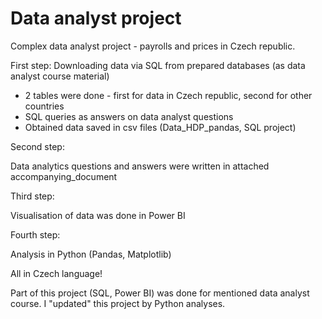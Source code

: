 # Data analyst project
Complex data analyst project - payrolls and prices in Czech republic.

First step: 
Downloading data via SQL from prepared databases (as data analyst course material)
- 2 tables were done - first for data in Czech republic, second for other countries 
- SQL queries as answers on data analyst questions
- Obtained data saved in csv files (Data_HDP_pandas, SQL project)

Second step:

Data analytics questions and answers were written in attached accompanying_document

Third step:

Visualisation of data was done in Power BI 

Fourth step:

Analysis in Python (Pandas, Matplotlib)

All in Czech language! 

Part of this project (SQL, Power BI) was done for mentioned data analyst course. I "updated" this project by Python analyses. 
